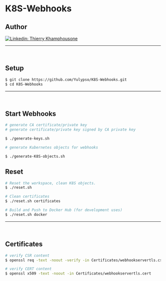 # K8S-Webhooks

## Author

[![Linkedin: Thierry Khamphousone](https://img.shields.io/badge/-Thierry_Khamphousone-blue?style=flat-square&logo=Linkedin&logoColor=white&link=https://www.linkedin.com/in/tkhamphousone/)](https://www.linkedin.com/in/tkhamphousone)

---

<br/>

## Setup

```bash
$ git clone https://github.com/Yulypso/K8S-Webhooks.git
$ cd K8S-Webhooks
```

---

<br/>

## Start Webhooks

```bash
# generate CA certificate/private key 
# generate certificate/private key signed by CA private key

$ ./generate-keys.sh

# generate Kubernetes objects for webhooks

$ ./generate-K8S-objects.sh
```

## Reset

```bash
# Reset the workspace, clean K8S objects. 
$ ./reset.sh

# Clean certificates
$ ./reset.sh certificates

# Build and Push to Docker Hub (for development uses)
$ ./reset.sh docker
```

---

<br/>

## Certificates

```bash
# verify CSR content
$ openssl req -text -noout -verify -in Certificates/webhookservertls.csr

# verify CERT content
$ openssl x509 -text -noout -in Certificates/webhookservertls.cert
```